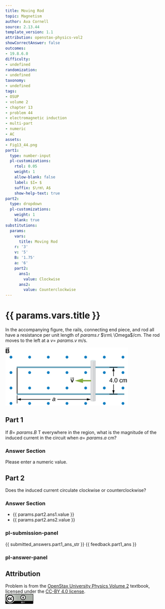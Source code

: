 ```yaml
---
title: Moving Rod
topic: Magnetism
author: Ava Cornell
source: 2.13.44
template_version: 1.1
attribution: openstax-physics-vol2
showCorrectAnswer: false
outcomes:
- 19.8.6.0
difficulty:
- undefined
randomization:
- undefined
taxonomy:
- undefined
tags:
- OSUP
- volume 2
- chapter 13
- problem 44
- electromagnetic induction
- multi-part
- numeric
- AC
assets:
- Fig13_44.png
part1:
  type: number-input
  pl-customizations:
    rtol: 0.05
    weight: 1
    allow-blank: false
    label: $I= $
    suffix: $\rm\ A$
    show-help-text: true
part2:
  type: dropdown
  pl-customizations:
    weight: 1
    blank: true
substitutions:
  params:
    vars:
      title: Moving Rod
    r: '3'
    v: '5'
    B: '1.75'
    a: '6'
    part2:
      ans1:
        value: Clockwise
      ans2:
        value: Counterclockwise
---
```

# {{ params.vars.title }}
In the accompanying figure, the rails, connecting end piece, and rod all have a resistance per unit length of ${{params.r }}$ $\rm\ \Omega$$/$$\textrm{cm}$. The rod moves to the left at a $v=$ ${{params.v }} \textrm{ m/s}$.

<img src="Fig13_44.png">

## Part 1

If $B=$ ${{params.B }} \textrm{ T}$ everywhere in the region, what is the magnitude of the induced current in the circuit when $a=$ ${{params.a }} \textrm{ cm}$?

### Answer Section

Please enter a numeric value.

## Part 2

Does the induced current circulate clockwise or counterclockwise?

### Answer Section

- {{ params.part2.ans1.value }}
- {{ params.part2.ans2.value }}

### pl-submission-panel

{{ submitted_answers.part1_ans_str }}
{{ feedback.part1_ans }}

### pl-answer-panel

## Attribution

Problem is from the [OpenStax University Physics Volume 2](https://openstax.org/details/books/university-physics-volume-2) textbook, licensed under the [CC-BY 4.0 license](https://creativecommons.org/licenses/by/4.0/).<br>![Image representing the Creative Commons 4.0 BY license.](https://raw.githubusercontent.com/firasm/bits/master/by.png)